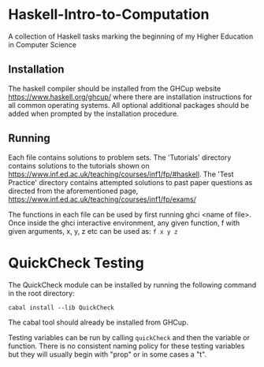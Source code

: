 # Haskell-Intro-to-Computation
A collection of Haskell tasks marking the beginning of my Higher Education in Computer Science

## Installation
The haskell compiler should be installed from the GHCup website https://www.haskell.org/ghcup/ where there are installation instructions for all common operating systems. All optional additional packages should be added when prompted by the installation procedure.

## Running
Each file contains solutions to problem sets. The 'Tutorials' directory contains solutions to the  tutorials shown on https://www.inf.ed.ac.uk/teaching/courses/inf1/fp/#haskell. The 'Test Practice' directory contains attempted solutions to past paper questions as directed from the aforementioned page, https://www.inf.ed.ac.uk/teaching/courses/inf1/fp/exams/

The functions in each file can be used by first running ghci \<name of file\>. Once inside the ghci interactive environment, any given function, f with given arguments, x, y, z etc can be used as: ```f x y z```

# QuickCheck Testing
The QuickCheck module can be installed by running the following command in the root directory:
```
cabal install --lib QuickCheck
```

The cabal tool should already be installed from GHCup.

Testing variables can be run by calling `quickCheck` and then the variable or function. There is no consistent naming policy for these testing variables but they will usually begin with "prop" or in some cases a "t".
